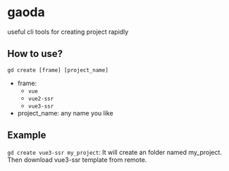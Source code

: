 # gaoda

useful cli tools for creating project rapidly

## How to use?

`gd create [frame] [project_name]`

- frame:
  - `vue`
  - `vue2-ssr`
  - `vue3-ssr`
- project_name: any name you like

## Example

`gd create vue3-ssr my_project`: It will create an folder named my_project. Then download vue3-ssr template from remote.
